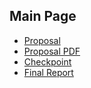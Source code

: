 ## Main Page

* [Proposal](https://flowersh0026.github.io/618-final/proposal.html)
* [Proposal PDF](https://flowersh0026.github.io/618-final/doc/proposal.pdf)
* [Checkpoint](https://flowersh0026.github.io/618-final/pages/checkpoint.md)
* [Final Report](https://flowersh0026.github.io/618-final/pages/final.md)